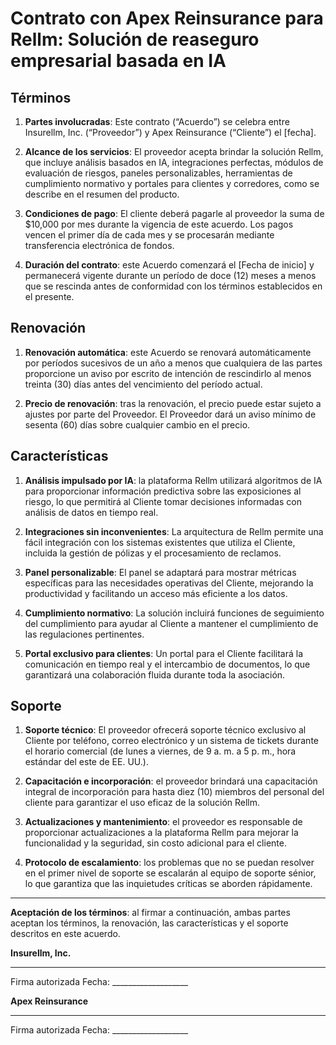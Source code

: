 # Contrato con Apex Reinsurance para Rellm: Solución de reaseguro empresarial basada en IA

## Términos

1. **Partes involucradas**: Este contrato (“Acuerdo”) se celebra entre Insurellm, Inc. (“Proveedor”) y Apex Reinsurance (“Cliente”) el [fecha].

2. **Alcance de los servicios**: El proveedor acepta brindar la solución Rellm, que incluye análisis basados ​​en IA, integraciones perfectas, módulos de evaluación de riesgos, paneles personalizables, herramientas de cumplimiento normativo y portales para clientes y corredores, como se describe en el resumen del producto.

3. **Condiciones de pago**: El cliente deberá pagarle al proveedor la suma de $10,000 por mes durante la vigencia de este acuerdo. Los pagos vencen el primer día de cada mes y se procesarán mediante transferencia electrónica de fondos.

4. **Duración del contrato**: este Acuerdo comenzará el [Fecha de inicio] y permanecerá vigente durante un período de doce (12) meses a menos que se rescinda antes de conformidad con los términos establecidos en el presente.

## Renovación

1. **Renovación automática**: este Acuerdo se renovará automáticamente por períodos sucesivos de un año a menos que cualquiera de las partes proporcione un aviso por escrito de intención de rescindirlo al menos treinta (30) días antes del vencimiento del período actual.

2. **Precio de renovación**: tras la renovación, el precio puede estar sujeto a ajustes por parte del Proveedor. El Proveedor dará un aviso mínimo de sesenta (60) días sobre cualquier cambio en el precio.

## Características

1. **Análisis impulsado por IA**: la plataforma Rellm utilizará algoritmos de IA para proporcionar información predictiva sobre las exposiciones al riesgo, lo que permitirá al Cliente tomar decisiones informadas con análisis de datos en tiempo real.

2. **Integraciones sin inconvenientes**: La arquitectura de Rellm permite una fácil integración con los sistemas existentes que utiliza el Cliente, incluida la gestión de pólizas y el procesamiento de reclamos.

3. **Panel personalizable**: El panel se adaptará para mostrar métricas específicas para las necesidades operativas del Cliente, mejorando la productividad y facilitando un acceso más eficiente a los datos.

4. **Cumplimiento normativo**: La solución incluirá funciones de seguimiento del cumplimiento para ayudar al Cliente a mantener el cumplimiento de las regulaciones pertinentes.

5. **Portal exclusivo para clientes**: Un portal para el Cliente facilitará la comunicación en tiempo real y el intercambio de documentos, lo que garantizará una colaboración fluida durante toda la asociación.

## Soporte

1. **Soporte técnico**: El proveedor ofrecerá soporte técnico exclusivo al Cliente por teléfono, correo electrónico y un sistema de tickets durante el horario comercial (de lunes a viernes, de 9 a. m. a 5 p. m., hora estándar del este de EE. UU.).

2. **Capacitación e incorporación**: el proveedor brindará una capacitación integral de incorporación para hasta diez (10) miembros del personal del cliente para garantizar el uso eficaz de la solución Rellm.

3. **Actualizaciones y mantenimiento**: el proveedor es responsable de proporcionar actualizaciones a la plataforma Rellm para mejorar la funcionalidad y la seguridad, sin costo adicional para el cliente.

4. **Protocolo de escalamiento**: los problemas que no se puedan resolver en el primer nivel de soporte se escalarán al equipo de soporte sénior, lo que garantiza que las inquietudes críticas se aborden rápidamente.

---

**Aceptación de los términos**: al firmar a continuación, ambas partes aceptan los términos, la renovación, las características y el soporte descritos en este acuerdo.

**Insurellm, Inc.**
_____________________________
Firma autorizada
Fecha: ___________________

**Apex Reinsurance**
_____________________________
Firma autorizada
Fecha: ___________________